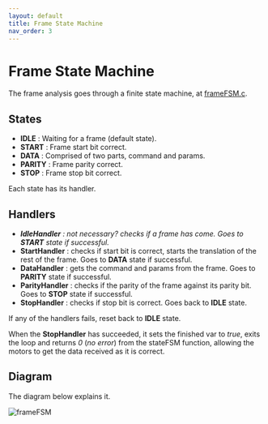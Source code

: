 ```yaml
---
layout: default
title: Frame State Machine
nav_order: 3
---
```



# Frame State Machine

The frame analysis goes through a finite state machine, at [frameFSM.c](https://github.com/DemonicTricycle/DemonicTricycle-ELECH309/blob/main/frameFSM.c).

## States

- **IDLE** : Waiting for a frame (default state).
- **START** : Frame start bit correct.
- **DATA** : Comprised of two parts, command and params.
- **PARITY** : Frame parity correct.
- **STOP** : Frame stop bit correct.

Each state has its handler.

## Handlers

- _**IdleHandler** : not necessary? checks if a frame has come. Goes to **START** state if successful._
- **StartHandler** : checks if start bit is correct, starts the translation of the rest of the frame. Goes to **DATA** state if successful.
- **DataHandler** : gets the command and params from the frame. Goes to **PARITY** state if successful.
- **ParityHandler** : checks if the parity of the frame against its parity bit. Goes to **STOP** state if successful.
- **StopHandler** : checks if stop bit is correct. Goes back to **IDLE** state.

If any of the handlers fails, reset back to **IDLE** state.

When the **StopHandler** has succeeded, it sets the finished var to _true_, exits the loop and returns _0_ (_no error_) from the stateFSM function, allowing the motors to get the data received as it is correct.

## Diagram

The diagram below explains it.

![frameFSM](https://user-images.githubusercontent.com/23436953/224987794-8ba17d3b-a5c1-47aa-841a-10f06f3636d8.svg)


